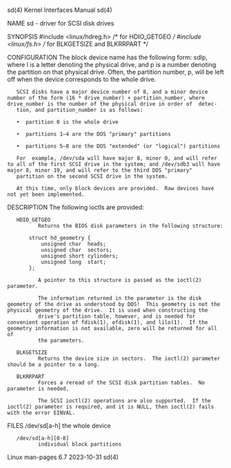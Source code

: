 sd(4)                                                                                     Kernel Interfaces Manual                                                                                    sd(4)

NAME
       sd - driver for SCSI disk drives

SYNOPSIS
       #include <linux/hdreg.h>        /* for HDIO_GETGEO */
       #include <linux/fs.h>           /* for BLKGETSIZE and BLKRRPART */

CONFIGURATION
       The  block device name has the following form: sdlp, where l is a letter denoting the physical drive, and p is a number denoting the partition on that physical drive.  Often, the partition number,
       p, will be left off when the device corresponds to the whole drive.

       SCSI disks have a major device number of 8, and a minor device number of the form (16 * drive_number) + partition_number, where drive_number is the number of the physical drive in order of  detec‐
       tion, and partition_number is as follows:

       •  partition 0 is the whole drive

       •  partitions 1–4 are the DOS "primary" partitions

       •  partitions 5–8 are the DOS "extended" (or "logical") partitions

       For  example, /dev/sda will have major 8, minor 0, and will refer to all of the first SCSI drive in the system; and /dev/sdb3 will have major 8, minor 19, and will refer to the third DOS "primary"
       partition on the second SCSI drive in the system.

       At this time, only block devices are provided.  Raw devices have not yet been implemented.

DESCRIPTION
       The following ioctls are provided:

       HDIO_GETGEO
              Returns the BIOS disk parameters in the following structure:

           struct hd_geometry {
               unsigned char  heads;
               unsigned char  sectors;
               unsigned short cylinders;
               unsigned long  start;
           };

              A pointer to this structure is passed as the ioctl(2) parameter.

              The information returned in the parameter is the disk geometry of the drive as understood by DOS!  This geometry is not the physical geometry of the drive.  It is used when constructing the
              drive's partition table, however, and is needed for convenient operation of fdisk(1), efdisk(1), and lilo(1).  If the geometry information is not available, zero will be returned for all of
              the parameters.

       BLKGETSIZE
              Returns the device size in sectors.  The ioctl(2) parameter should be a pointer to a long.

       BLKRRPART
              Forces a reread of the SCSI disk partition tables.  No parameter is needed.

              The SCSI ioctl(2) operations are also supported.  If the ioctl(2) parameter is required, and it is NULL, then ioctl(2) fails with the error EINVAL.

FILES
       /dev/sd[a-h]
              the whole device

       /dev/sd[a-h][0-8]
              individual block partitions

Linux man-pages 6.7                                                                              2023-10-31                                                                                           sd(4)

